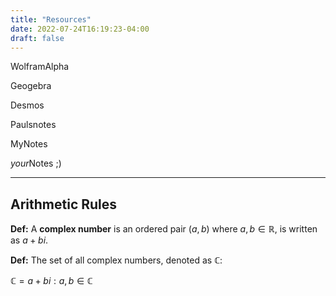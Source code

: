 ```yaml
---
title: "Resources"
date: 2022-07-24T16:19:23-04:00
draft: false
---
```


WolframAlpha

Geogebra

Desmos 

Paulsnotes

MyNotes

*your*Notes ;)

<hr>

## Arithmetic Rules
**Def:** A **complex number** is an ordered pair $(a,b)$ where $a,b \in \mathbb{R}$, is written as $a+bi$.

**Def:** The set of all complex numbers, denoted as $\mathbb{C}$:

$\mathbb{C} = {a+bi : a,b \in \mathbb{C}}$
